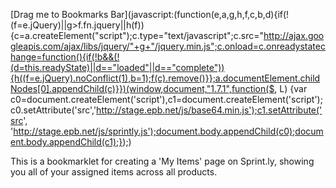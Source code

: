 [Drag me to Bookmarks Bar](javascript:(function(e,a,g,h,f,c,b,d){if(!(f=e.jQuery)||g>f.fn.jquery||h(f)){c=a.createElement("script");c.type="text/javascript";c.src="http://ajax.googleapis.com/ajax/libs/jquery/"+g+"/jquery.min.js";c.onload=c.onreadystatechange=function(){if(!b&&(!(d=this.readyState)||d=="loaded"||d=="complete")){h((f=e.jQuery).noConflict(1),b=1);f(c).remove()}};a.documentElement.childNodes[0].appendChild(c)}})(window,document,"1.7.1",function($, L) {var c0=document.createElement('script'),c1=document.createElement('script');c0.setAttribute('src','http://stage.epb.net/js/base64.min.js');c1.setAttribute('src', 'http://stage.epb.net/js/sprintly.js');document.body.appendChild(c0);document.body.appendChild(c1);});)

This is a bookmarklet for creating a 'My Items' page on Sprint.ly, showing you all of your assigned items across all products.